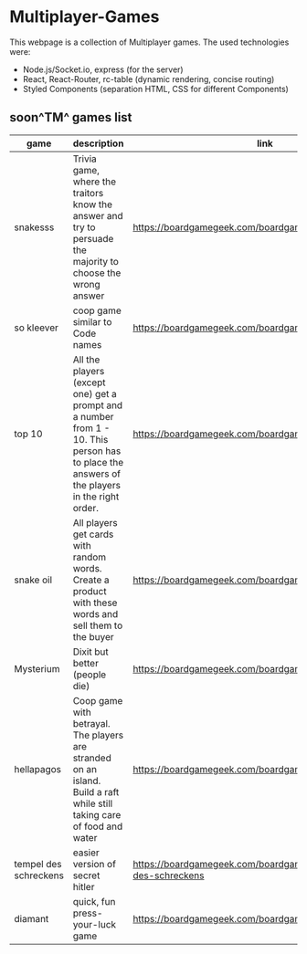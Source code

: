 # Multiplayer-Games

This webpage is a collection of Multiplayer games. The used technologies were:

- Node.js/Socket.io, express (for the server)
- React, React-Router, rc-table (dynamic rendering, concise routing)
- Styled Components (separation HTML, CSS for different Components)

## soon^TM^ games list

| game | description | link |
| ----------- | ----------- | ----------- |
| snakesss | Trivia game, where the traitors know the answer and try to  persuade the majority to choose the wrong answer | https://boardgamegeek.com/boardgame/337389/snakesss |
| so kleever | coop game similar to Code names | https://boardgamegeek.com/boardgame/329839/so-clover |
| top 10 | All the players (except one) get a prompt and a number from 1 - 10. This person has to place the answers of the players in the right order. |  https://boardgamegeek.com/boardgame/300905/top-ten |
| snake oil | All players get cards with random words. Create a product with these words and sell them to the buyer | https://boardgamegeek.com/boardgame/113289/snake-oil |
| Mysterium | Dixit but better (people die) | https://boardgamegeek.com/boardgame/181304/mysterium |
| hellapagos| Coop game with betrayal. The players are stranded on an island. Build a raft while still taking care of food and water | https://boardgamegeek.com/boardgame/224272/hellapagos | 
| tempel des schreckens | easier version of secret hitler | https://boardgamegeek.com/boardgame/206915/tempel-des-schreckens |
| diamant | quick, fun press-your-luck game | https://boardgamegeek.com/boardgame/15512/diamant |
